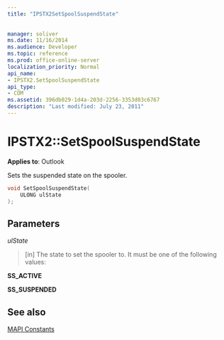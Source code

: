 ```yaml
---
title: "IPSTX2SetSpoolSuspendState"
 
 
manager: soliver
ms.date: 11/16/2014
ms.audience: Developer
ms.topic: reference
ms.prod: office-online-server
localization_priority: Normal
api_name:
- IPSTX2.SetSpoolSuspendState
api_type:
- COM
ms.assetid: 396db029-1d4a-203d-2256-3353d03c6767
description: "Last modified: July 23, 2011"
---
```


# IPSTX2::SetSpoolSuspendState

  
  
**Applies to**: Outlook 
  
Sets the suspended state on the spooler.
  
```cpp
void SetSpoolSuspendState( 
    ULONG ulState 
);
```

## Parameters

 _ulState_
  
> [in] The state to set the spooler to. It must be one of the following values:
    
 **SS_ACTIVE**
  
> 
    
 **SS_SUSPENDED**
  
> 
    
## See also



[MAPI Constants](mapi-constants.md)

